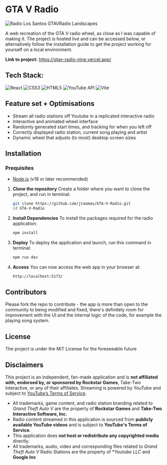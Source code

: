 # GTA V Radio
<img alt='Radio Los Santos GTAVRadio Landscapes' src="https://i.ibb.co/DDDXRfmq/Radio-Los-Santos-GTAVRadio-Landscapes.png" alt="Radio-Los-Santos-GTAVRadio-Landscapes" border="0">

A web recreation of the GTA V radio wheel, as close as I was capable of making it. The project is hosted live and can be accessed below, or alternatively follow the installation guide to get the project working for yourself on a local environment. 

**Link to project:** https://gtav-radio-nine.vercel.app/

## Tech Stack:
![React](https://img.shields.io/badge/React-20232A?style=for-the-badge&logo=react&logoColor=61DAFB)
![CSS3](https://img.shields.io/badge/CSS3-1572B6?style=for-the-badge&logo=css3&logoColor=white)
![HTML5](https://img.shields.io/badge/HTML5-E34F26?style=for-the-badge&logo=html5&logoColor=white)
![YouTube API](https://img.shields.io/badge/YouTube_API-FF0000?style=for-the-badge&logo=youtube&logoColor=white)
![Vite](https://img.shields.io/badge/Vite-646CFF?style=for-the-badge&logo=vite&logoColor=white)

## Feature set + Optimisations
- Stream all radio stations off Youtube in a replicated interactive radio 
- Interactive and animated wheel interface
- Randomly generated start times, and tracking for when you left off
- Correctly displayed radio station, current song playing and artist
- Dynamic wheel that adjusts (to most) desktop screen sizes

## Installation
### Prequisites 
- [Node.js](https://nodejs.org/) (v18 or later recommended)
1. **Clone the repository**
   Create a folder where you want to clone the project, and run in terminal:
   ```bash
   git clone https://github.com/jtaomas/GTA-V-Radio.git
   cd GTA-V-Radio
   ```
2. **Install Dependencies**
   To install the packages required for the radio application:
   ```bash
   npm install
   ```
3. **Deploy**
   To deploy the application and launch, run this command in terminal:
   ```bash
   npm run dev
   ```
4. **Access**
   You can now access the web app in your browser at:
   ```bash
   http://localhost:5173/
   ```
## Contributors 
Please fork the repo to contribute - the app is more than open to the community to being modified and fixed, there's definitely room for improvement with the UI and the internal logic of the code, for example the playing song system. 

## License 
The project is under the MiT License for the foreseeable future

## Disclaimers
This project is an independent, fan-made application and is **not affiliated with, endorsed by, or sponsored by Rockstar Games**, Take-Two Interactive, or any of their affiliates.
Streaming is powered by YouTube and subject to [YouTube’s Terms of Service](https://www.youtube.com/t/terms).

- All trademarks, game content, and radio station branding related to *Grand Theft Auto V* are the property of **Rockstar Games** and **Take-Two Interactive Software, Inc.**  
- Radio content streamed in this application is sourced from **publicly available YouTube videos** and is subject to **YouTube's Terms of Service**.
- This application does **not host or redistribute any copyrighted media** directly.
- All trademarks, audio, video and corresponding files related to *Grand Theft Auto V* Radio Stations are the property of **Youtube LLC* and **Google Inc** 
